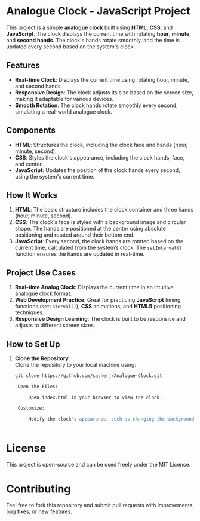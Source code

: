 # **Analogue Clock - JavaScript Project**

This project is a simple **analogue clock** built using **HTML**, **CSS**, and **JavaScript**. The clock displays the current time with rotating **hour**, **minute**, and **second hands**. The clock's hands rotate smoothly, and the time is updated every second based on the system's clock.

## **Features**

- **Real-time Clock**: Displays the current time using rotating hour, minute, and second hands.
- **Responsive Design**: The clock adjusts its size based on the screen size, making it adaptable for various devices.
- **Smooth Rotation**: The clock hands rotate smoothly every second, simulating a real-world analogue clock.

## **Components**

- **HTML**: Structures the clock, including the clock face and hands (hour, minute, second).
- **CSS**: Styles the clock's appearance, including the clock hands, face, and center.
- **JavaScript**: Updates the position of the clock hands every second, using the system's current time.

## **How It Works**

1. **HTML**: The basic structure includes the clock container and three hands (hour, minute, second).
2. **CSS**: The clock's face is styled with a background image and circular shape. The hands are positioned at the center using absolute positioning and rotated around their bottom end.
3. **JavaScript**: Every second, the clock hands are rotated based on the current time, calculated from the system’s clock. The `setInterval()` function ensures the hands are updated in real-time.

## **Project Use Cases**

1. **Real-time Analog Clock**: Displays the current time in an intuitive analogue clock format.
2. **Web Development Practice**: Great for practicing **JavaScript** timing functions (`setInterval()`), **CSS** animations, and **HTML5** positioning techniques.
3. **Responsive Design Learning**: The clock is built to be responsive and adjusts to different screen sizes.

## **How to Set Up**

1. **Clone the Repository**:  
   Clone the repository to your local machine using:
   ```bash
   git clone https://github.com/sasherj/Analogue-Clock.git

    Open the Files:

        Open index.html in your browser to view the clock.

    Customize:

        Modify the clock's appearance, such as changing the background image or customizing the hands' design in the CSS.



# **License**

This project is open-source and can be used freely under the MIT License.

# **Contributing**

Feel free to fork this repository and submit pull requests with improvements, bug fixes, or new features.
